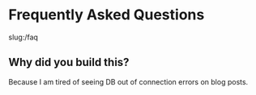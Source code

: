 Frequently Asked Questions
========================================================
slug:/faq


Why did you build this?
----------------------------------------
Because I am tired of seeing DB out of connection errors on blog posts.



